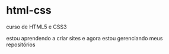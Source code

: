 # html-css
 curso de HTML5 e CSS3

 estou aprendendo a criar sites e agora estou gerenciando meus repositórios
